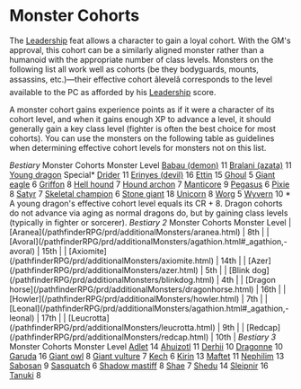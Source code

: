 # Monster Cohorts

The [Leadership](../feats.html#_leadership) feat allows a character to gain a loyal cohort. With the GM's approval, this cohort can be a similarly aligned monster rather than a humanoid with the appropriate number of class levels. Monsters on the following list all work well as cohorts (be they bodyguards, mounts, assassins, etc.)—their effective cohort âlevelâ corresponds to the level available to the PC as afforded by his [Leadership](../feats.html#_leadership) score.

A monster cohort gains experience points as if it were a character of its cohort level, and when it gains enough XP to advance a level, it should generally gain a key class level (fighter is often the best choice for most cohorts). You can use the monsters on the following table as guidelines when determining effective cohort levels for monsters not on this list.

<caption>
<i>Bestiary</i> Monster Cohorts</caption><thead><tr>
<th>Monster</th>
<th>Level</th>
</tr></thead><tbody>
<tr class="odd">
<td><a href="/pathfinderRPG/prd/monsters/demon.html#_demon-babau">Babau (demon)</a></td>
<td>11</td>
</tr>
<tr class="even">
<td><a href="/pathfinderRPG/prd/monsters/azata.html#_azata-bralani">Bralani (azata)</a></td>
<td>11</td>
</tr>
<tr class="odd">
<td><a href="/pathfinderRPG/prd/monsters/dragon.html">Young dragon</a></td>
<td>Special*</td>
</tr>
<tr class="even">
<td><a href="/pathfinderRPG/prd/monsters/drider.html">Drider</a></td>
<td>11</td>
</tr>
<tr class="odd">
<td><a href="/pathfinderRPG/prd/monsters/devil.html#_devil-erinyes">Erinyes (devil)</a></td>
<td>16</td>
</tr>
<tr class="even">
<td><a href="/pathfinderRPG/prd/monsters/ettin.html">Ettin</a></td>
<td>15</td>
</tr>
<tr class="odd">
<td><a href="/pathfinderRPG/prd/monsters/ghoul.html">Ghoul</a></td>
<td>5</td>
</tr>
<tr class="even">
<td><a href="/pathfinderRPG/prd/monsters/eagle.html#_eagle-giant">Giant eagle</a></td>
<td>6</td>
</tr>
<tr class="odd">
<td><a href="/pathfinderRPG/prd/monsters/griffon.html">Griffon</a></td>
<td>8</td>
</tr>
<tr class="even">
<td><a href="/pathfinderRPG/prd/monsters/hellHound.html">Hell hound</a></td>
<td>7</td>
</tr>
<tr class="odd">
<td><a href="/pathfinderRPG/prd/monsters/archon.html#_archon-hound">Hound archon</a></td>
<td>7</td>
</tr>
<tr class="even">
<td><a href="/pathfinderRPG/prd/monsters/manticore.html">Manticore</a></td>
<td>9</td>
</tr>
<tr class="odd">
<td><a href="/pathfinderRPG/prd/monsters/pegasus.html">Pegasus</a></td>
<td>6</td>
</tr>
<tr class="even">
<td><a href="/pathfinderRPG/prd/monsters/pixie.html">Pixie</a></td>
<td>8</td>
</tr>
<tr class="odd">
<td><a href="/pathfinderRPG/prd/monsters/satyr.html">Satyr</a></td>
<td>7</td>
</tr>
<tr class="even">
<td><a href="/pathfinderRPG/prd/monsters/skeletalChampion.html">Skeletal champion</a></td>
<td>6</td>
</tr>
<tr class="odd">
<td><a href="/pathfinderRPG/prd/monsters/giant.html#_giant-stone">Stone giant</a></td>
<td>18</td>
</tr>
<tr class="even">
<td><a href="/pathfinderRPG/prd/monsters/unicorn.html">Unicorn</a></td>
<td>8</td>
</tr>
<tr class="odd">
<td><a href="/pathfinderRPG/prd/monsters/worg.html">Worg</a></td>
<td>5</td>
</tr>
<tr class="even">
<td><a href="/pathfinderRPG/prd/monsters/wyvern.html">Wyvern</a></td>
<td>10</td>
</tr>
</tbody><tfoot>
<tr><td colspan="2">* A young dragon's effective cohort level equals its CR + 8. Dragon cohorts do not advance via aging as normal dragons do, but by gaining class levels (typically in fighter or sorcerer).</td></tr>
</tfoot>

<caption>
<i>Bestiary 2</i> Monster Cohorts</caption><thead><tr>
<th>Monster</th>
<th>Level</th>
</tr></thead>| [Aranea](/pathfinderRPG/prd/additionalMonsters/aranea.html) | 8th |
| [Avoral](/pathfinderRPG/prd/additionalMonsters/agathion.html#_agathion,-avoral) | 15th |
| [Axiomite](/pathfinderRPG/prd/additionalMonsters/axiomite.html) | 14th |
| [Azer](/pathfinderRPG/prd/additionalMonsters/azer.html) | 5th |
| [Blink dog](/pathfinderRPG/prd/additionalMonsters/blinkdog.html) | 4th |
| [Dragon horse](/pathfinderRPG/prd/additionalMonsters/dragonhorse.html) | 16th |
| [Howler](/pathfinderRPG/prd/additionalMonsters/howler.html) | 7th |
| [Leonal](/pathfinderRPG/prd/additionalMonsters/agathion.html#_agathion,-leonal) | 17th |
| [Leucrotta](/pathfinderRPG/prd/additionalMonsters/leucrotta.html) | 9th |
| [Redcap](/pathfinderRPG/prd/additionalMonsters/redcap.html) | 10th |

<caption>
<i>Bestiary 3</i> Monster Cohorts</caption><thead><tr>
<th>Monster</th>
<th>Level</th>
</tr></thead><tbody>
<tr class="odd">
<td><a href="/pathfinderRPG/prd/bestiary3/adlet.html">Adlet</a></td>
<td>14</td>
</tr>
<tr class="even">
<td><a href="/pathfinderRPG/prd/bestiary3/ahuizotl.html">Ahuizotl</a></td>
<td>11</td>
</tr>
<tr class="odd">
<td><a href="/pathfinderRPG/prd/bestiary3/derhii.html">Derhii</a></td>
<td>10</td>
</tr>
<tr class="even">
<td><a href="/pathfinderRPG/prd/bestiary3/dragonne.html">Dragonne</a></td>
<td>10</td>
</tr>
<tr class="odd">
<td><a href="/pathfinderRPG/prd/bestiary3/garuda.html">Garuda</a></td>
<td>16</td>
</tr>
<tr class="even">
<td><a href="/pathfinderRPG/prd/bestiary3/owl.html">Giant owl</a></td>
<td>8</td>
</tr>
<tr class="odd">
<td><a href="/pathfinderRPG/prd/bestiary3/vulture.html">Giant vulture</a></td>
<td>7</td>
</tr>
<tr class="even">
<td><a href="/pathfinderRPG/prd/bestiary3/kech.html">Kech</a></td>
<td>6</td>
</tr>
<tr class="odd">
<td><a href="/pathfinderRPG/prd/bestiary3/kirin.html">Kirin</a></td>
<td>13</td>
</tr>
<tr class="even">
<td><a href="/pathfinderRPG/prd/bestiary3/maftet.html">Maftet</a></td>
<td>11</td>
</tr>
<tr class="odd">
<td><a href="/pathfinderRPG/prd/bestiary3/nephilim.html">Nephilim</a></td>
<td>13</td>
</tr>
<tr class="even">
<td><a href="/pathfinderRPG/prd/bestiary3/sabosan.html">Sabosan</a></td>
<td>9</td>
</tr>
<tr class="odd">
<td><a href="/pathfinderRPG/prd/bestiary3/sasquatch.html">Sasquatch</a></td>
<td>6</td>
</tr>
<tr class="even">
<td><a href="/pathfinderRPG/prd/bestiary3/shadowMastiff.html">Shadow mastiff</a></td>
<td>8</td>
</tr>
<tr class="odd">
<td><a href="/pathfinderRPG/prd/bestiary3/shae.html">Shae</a></td>
<td>7</td>
</tr>
<tr class="even">
<td><a href="/pathfinderRPG/prd/bestiary3/shedu.html">Shedu</a></td>
<td>14</td>
</tr>
<tr class="odd">
<td><a href="/pathfinderRPG/prd/bestiary3/sleipnir.html">Sleipnir</a></td>
<td>16</td>
</tr>
<tr class="even">
<td><a href="/pathfinderRPG/prd/bestiary3/tanuki.html">Tanuki</a></td>
<td>8</td>
</tr>
</tbody>
